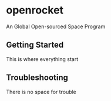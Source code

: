 # openrocket
An Global Open-sourced Space Program

## Getting Started

This is where everything start

## Troubleshooting

There is no space for trouble
